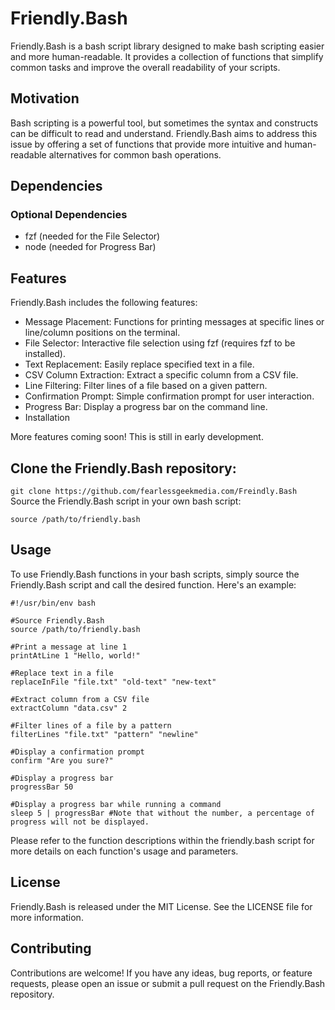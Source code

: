 # Friendly.Bash
Friendly.Bash is a bash script library designed to make bash scripting easier and more human-readable. It provides a collection of functions that simplify common tasks and improve the overall readability of your scripts.

## Motivation
Bash scripting is a powerful tool, but sometimes the syntax and constructs can be difficult to read and understand. Friendly.Bash aims to address this issue by offering a set of functions that provide more intuitive and human-readable alternatives for common bash operations.

## Dependencies

### Optional Dependencies
- fzf (needed for the File Selector)
- node (needed for Progress Bar)

## Features
Friendly.Bash includes the following features:

- Message Placement: Functions for printing messages at specific lines or line/column positions on the terminal.
- File Selector: Interactive file selection using fzf (requires fzf to be installed).
- Text Replacement: Easily replace specified text in a file.
- CSV Column Extraction: Extract a specific column from a CSV file.
- Line Filtering: Filter lines of a file based on a given pattern.
- Confirmation Prompt: Simple confirmation prompt for user interaction.
- Progress Bar: Display a progress bar on the command line.
- Installation

More features coming soon! This is still in early development.

## Clone the Friendly.Bash repository:

`git clone https://github.com/fearlessgeekmedia.com/Freindly.Bash`
Source the Friendly.Bash script in your own bash script:

`source /path/to/friendly.bash`

## Usage
To use Friendly.Bash functions in your bash scripts, simply source the Friendly.Bash script and call the desired function. Here's an example:

```
#!/usr/bin/env bash

#Source Friendly.Bash
source /path/to/friendly.bash

#Print a message at line 1
printAtLine 1 "Hello, world!"

#Replace text in a file
replaceInFile "file.txt" "old-text" "new-text"

#Extract column from a CSV file
extractColumn "data.csv" 2

#Filter lines of a file by a pattern
filterLines "file.txt" "pattern" "newline"

#Display a confirmation prompt
confirm "Are you sure?"

#Display a progress bar
progressBar 50 

#Display a progress bar while running a command
sleep 5 | progressBar #Note that without the number, a percentage of progress will not be displayed.
```

Please refer to the function descriptions within the friendly.bash script for more details on each function's usage and parameters.

## License
Friendly.Bash is released under the MIT License. See the LICENSE file for more information.

## Contributing
Contributions are welcome! If you have any ideas, bug reports, or feature requests, please open an issue or submit a pull request on the Friendly.Bash repository.
